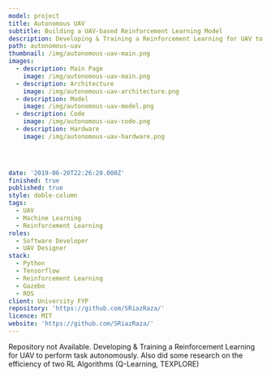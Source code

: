 ```yaml
---
model: project
title: Autonomous UAV
subtitle: Building a UAV-based Reinforcement Learning Model
description: Developing & Training a Reinforcement Learning for UAV to perform task autonomously. 
path: autonomous-uav
thumbnail: /img/autonomous-uav-main.png
images:
  - description: Main Page
    image: /img/autonomous-uav-main.png
  - description: Architecture
    image: /img/autonomous-uav-architecture.png
  - description: Model
    image: /img/autonomous-uav-model.png
  - description: Code
    image: /img/autonomous-uav-code.png
  - description: Hardware
    image: /img/autonomous-uav-hardware.png

 


date: '2019-06-20T22:26:20.000Z'
finished: true
published: true
style: doble-column
tags:
  - UAV
  - Machine Learning
  - Reinforcement Learning  
roles:
  - Software Developer
  - UAV Designer
stack:
  - Python
  - Tensorflow
  - Reinforcement Learning
  - Gazebo
  - ROS
client: University FYP 
repository: 'https://github.com/SRiazRaza/'
licence: MIT
website: 'https://github.com/SRiazRaza/'
---
```

Repository not Available.
Developing & Training a Reinforcement Learning for UAV to perform task autonomously. Also did some research on the efficiency of two RL Algorithms (Q-Learning, TEXPLORE) 
